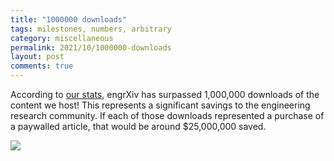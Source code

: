 ```yaml
---
title: "1000000 downloads"
tags: milestones, numbers, arbitrary  
category: miscellaneous
permalink: 2021/10/1000000-downloads
layout: post
comments: true
---
```


According to [our stats](https://blog.engrxiv.org/stats/), engrXiv has surpassed 1,000,000 downloads of the content we host! This represents a significant savings to the engineering research community. If each of those downloads represented a purchase of a paywalled article, that would be around $25,000,000 saved.

![](https://bestanimations.com/Money/money-animated-gif-4.gif)
